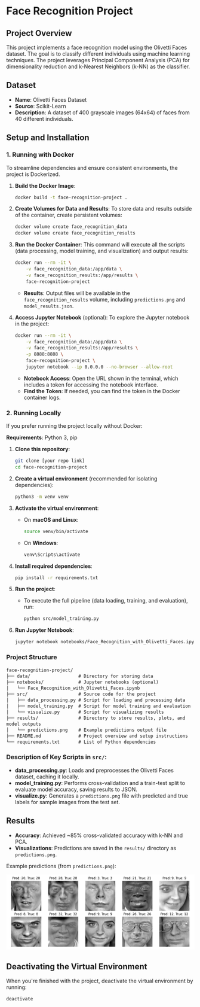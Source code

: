 # Face Recognition Project

## Project Overview
This project implements a face recognition model using the Olivetti Faces dataset. The goal is to classify different individuals using machine learning techniques. The project leverages Principal Component Analysis (PCA) for dimensionality reduction and k-Nearest Neighbors (k-NN) as the classifier.

## Dataset
- **Name**: Olivetti Faces Dataset
- **Source**: Scikit-Learn
- **Description**: A dataset of 400 grayscale images (64x64) of faces from 40 different individuals.

## Setup and Installation

### 1. Running with Docker

To streamline dependencies and ensure consistent environments, the project is Dockerized.

1. **Build the Docker Image**:
   ```bash
   docker build -t face-recognition-project .
   ```

2. **Create Volumes for Data and Results**:
   To store data and results outside of the container, create persistent volumes:
   ```bash
   docker volume create face_recognition_data
   docker volume create face_recognition_results
   ```

3. **Run the Docker Container**:
   This command will execute all the scripts (data processing, model training, and visualization) and output results:
   ```bash
   docker run --rm -it \
       -v face_recognition_data:/app/data \
       -v face_recognition_results:/app/results \
       face-recognition-project
   ```
   - **Results**: Output files will be available in the `face_recognition_results` volume, including `predictions.png` and `model_results.json`.

4. **Access Jupyter Notebook** (optional):
   To explore the Jupyter notebook in the project:
   ```bash
   docker run --rm -it \
       -v face_recognition_data:/app/data \
       -v face_recognition_results:/app/results \
       -p 8888:8888 \
       face-recognition-project \
       jupyter notebook --ip 0.0.0.0 --no-browser --allow-root
   ```
   - **Notebook Access**: Open the URL shown in the terminal, which includes a token for accessing the notebook interface.
   - **Find the Token**: If needed, you can find the token in the Docker container logs.

### 2. Running Locally

If you prefer running the project locally without Docker:

**Requirements**: Python 3, pip

1. **Clone this repository**:
   ```bash
   git clone [your repo link]
   cd face-recognition-project
   ```

2. **Create a virtual environment** (recommended for isolating dependencies):
   ```bash
   python3 -m venv venv
   ```

3. **Activate the virtual environment**:
   - On **macOS and Linux**:
     ```bash
     source venv/bin/activate
     ```
   - On **Windows**:
     ```bash
     venv\Scripts\activate
     ```

4. **Install required dependencies**:
   ```bash
   pip install -r requirements.txt
   ```

5. **Run the project**:
   - To execute the full pipeline (data loading, training, and evaluation), run:
     ```bash
     python src/model_training.py
     ```

6. **Run Jupyter Notebook**:
   ```bash
   jupyter notebook notebooks/Face_Recognition_with_Olivetti_Faces.ipynb
   ```

### Project Structure

```plaintext
face-recognition-project/
├── data/                  # Directory for storing data
├── notebooks/             # Jupyter notebooks (optional)
│   └── Face_Recognition_with_Olivetti_Faces.ipynb
├── src/                   # Source code for the project
│   ├── data_processing.py # Script for loading and processing data
│   ├── model_training.py  # Script for model training and evaluation
│   └── visualize.py       # Script for visualizing results
├── results/               # Directory to store results, plots, and model outputs
│   └── predictions.png    # Example predictions output file
├── README.md              # Project overview and setup instructions
└── requirements.txt       # List of Python dependencies
```

### Description of Key Scripts in `src/`:

- **data_processing.py**: Loads and preprocesses the Olivetti Faces dataset, caching it locally.
- **model_training.py**: Performs cross-validation and a train-test split to evaluate model accuracy, saving results to JSON.
- **visualize.py**: Generates a `predictions.png` file with predicted and true labels for sample images from the test set.

## Results
- **Accuracy**: Achieved ~85% cross-validated accuracy with k-NN and PCA.
- **Visualizations**: Predictions are saved in the `results/` directory as `predictions.png`.

Example predictions (from `predictions.png`):

![Predictions](results/predictions.png)

## Deactivating the Virtual Environment
When you're finished with the project, deactivate the virtual environment by running:
```bash
deactivate
```
```